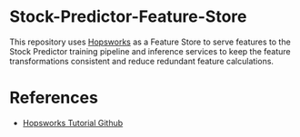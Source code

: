 # Stock-Predictor-Feature-Store

This repository uses [Hopsworks](https://www.hopsworks.ai/) as a Feature Store to serve features to the Stock Predictor training pipeline and inference services to keep the feature transformations consistent and reduce redundant feature calculations.

# References

- [Hopsworks Tutorial Github](https://github.com/logicalclocks/hopsworks-tutorials/tree/master)
